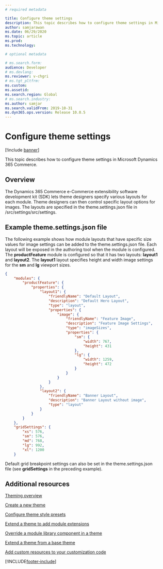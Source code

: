 ```yaml
---
# required metadata

title: Configure theme settings
description: This topic describes how to configure theme settings in Microsoft Dynamics 365 Commerce.
author: samjarawan
ms.date: 06/29/2020
ms.topic: article
ms.prod: 
ms.technology: 

# optional metadata

# ms.search.form: 
audience: Developer
# ms.devlang: 
ms.reviewer: v-chgri
# ms.tgt_pltfrm: 
ms.custom: 
ms.assetid: 
ms.search.region: Global
# ms.search.industry: 
ms.author: samjar
ms.search.validFrom: 2019-10-31
ms.dyn365.ops.version: Release 10.0.5
---
```


# Configure theme settings

[!include [banner](../includes/banner.md)]

This topic describes how to configure theme settings in Microsoft Dynamics 365 Commerce.

## Overview

The Dynamics 365 Commerce e-Commerce extensibility software development kit (SDK) lets theme designers specify various layouts for each module. Theme designers can then control specific layout options for images. The layouts are specified in the theme.settings.json file in /src/settings/src/settings.

## Example theme.settings.json file

The following example shows how module layouts that have specific size values for image settings can be added to the theme.settings.json file. Each layout will be exposed in the authoring tool when the module is configured. The **productFeature** module is configured so that it has two layouts: **layout1** and **layout2**. The **layout1** layout specifies height and width image settings for the **sm** and **lg** viewport sizes.

``` json
{
    "modules": {
        "productFeature": {
            "properties": {
                "layout1": {
                    "friendlyName": "Default Layout",
                    "description": "Default Hero Layout",
                    "type": "layout",
                    "properties": {
                        "image": {
                            "friendlyName": "Feature Image",
                            "description": "Feature Image Settings",
                            "type": "imageSizes",
                            "properties": {
                                "sm": {
                                    "width": 767,
                                    "height": 431
                                },
                                "lg": {
                                    "width": 1259,
                                    "height": 472
                                }
                            }
                        }
                    }
                },
                "layout2": {
                    "friendlyName": "Banner Layout",
                    "description": "Banner Layout without image",
                    "type": "layout"
                }
            }
        }
    },
    "gridSettings": {
        "xs": 576,
        "sm": 576,
        "md": 768,
        "lg": 992,
        "xl": 1200
    }
```

Default grid breakpoint settings can also be set in the theme.settings.json file (see **gridSettings** in the preceding example).

## Additional resources

[Theming overview](theming.md)

[Create a new theme](create-theme.md)

[Configure theme style presets](theme-style-presets.md)

[Extend a theme to add module extensions](theme-module-extensions.md)

[Override a module library component in a theme](override-theme-component.md)

[Extend a theme from a base theme](extend-theme.md)

[Add custom resources to your customization code](add-custom-resources.md)


[!INCLUDE[footer-include](../../includes/footer-banner.md)]